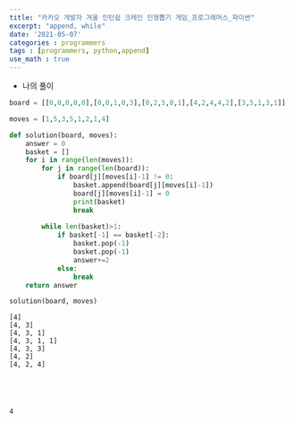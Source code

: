 ```yaml
---
title: "카카오 개발자 겨울 인턴쉽 크레인 인형뽑기 게임_프로그래머스_파이썬"
excerpt: "append, while"
date: '2021-05-07'
categories : programmers
tags : [programmers, python,append]
use_math : true
---
```




* 나의 풀이


```python
board = [[0,0,0,0,0],[0,0,1,0,3],[0,2,5,0,1],[4,2,4,4,2],[3,5,1,3,1]]
```


```python
moves = [1,5,3,5,1,2,1,4]
```


```python
def solution(board, moves):
    answer = 0
    basket = []
    for i in range(len(moves)):
        for j in range(len(board)):
            if board[j][moves[i]-1] != 0:
                basket.append(board[j][moves[i]-1])
                board[j][moves[i]-1] = 0
                print(basket)
                break
    
        while len(basket)>1:
            if basket[-1] == basket[-2]:
                basket.pop(-1)
                basket.pop(-1)
                answer+=2 
            else:
                break
    return answer
```


```python
solution(board, moves)
```

    [4]
    [4, 3]
    [4, 3, 1]
    [4, 3, 1, 1]
    [4, 3, 3]
    [4, 2]
    [4, 2, 4]





    4



